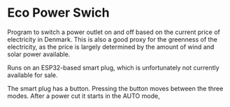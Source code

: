 # Eco Power Swich

Program to switch a power outlet on and off based on the current
price of electricity in Denmark.  This is also a good proxy for
the greenness of the electricity, as the price is largely determined
by the amount of wind and solar power available.

Runs on an ESP32-based smart plug, which is unfortunately not
currently available for sale.

The smart plug has a button.  Pressing the button moves between
the three modes.  After a power cut it starts in the AUTO mode,
